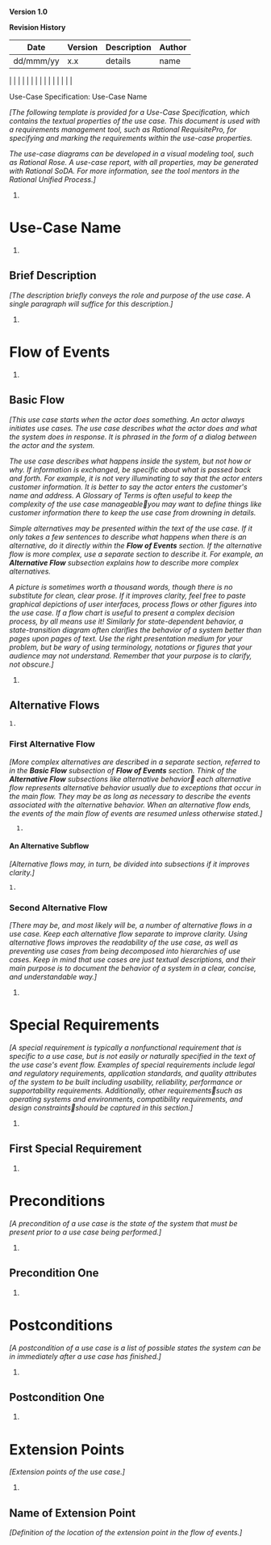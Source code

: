 **Version 1.0**

**Revision History**

| **Date** | **Version** | **Description** | **Author** |
| --- | --- | --- | --- |
| dd/mmm/yy | x.x | details | name |
|
 |
 |
 |
 |
|
 |
 |
 |
 |
|
 |
 |
 |
 |

Use-Case Specification: Use-Case Name

_[The following template is provided for a Use-Case Specification, which contains the textual properties of the use case. This document is used with a requirements management tool, such as Rational RequisitePro, for specifying and marking the requirements within the use-case properties._

_The use-case diagrams can be developed in a visual modeling tool, such as Rational Rose. A use-case report, with all properties, may be generated with Rational SoDA. For more information, see the tool mentors in the Rational Unified Process.]_

1.
# Use-Case Name

  1.
## Brief Description

_[The description briefly conveys the role and purpose of the use case. A single paragraph will suffice for this description.]_

1.
# Flow of Events

  1.
## Basic Flow

_[This use case starts when the actor does something. An actor always initiates use cases. The use case describes what the actor does and what the system does in response. It is phrased in the form of a dialog between the actor and the system._

_The use case describes what happens inside the system, but not how or why. If information is exchanged, be specific about what is passed back and forth. For example, it is not very illuminating to say that the actor enters customer information. It is better to say the actor enters the customer&#39;s name and address. A Glossary of Terms is often useful to keep the complexity of the use case manageableyou may want to define things like customer information there to keep the use case from drowning in details._

_Simple alternatives may be presented within the text of the use case. If it only takes a few sentences to describe what happens when there is an alternative, do it directly within the **Flow of Events** section. If the alternative flow is more complex, use a separate section to describe it. For example, an **Alternative Flow** subsection explains how to describe more complex alternatives._

_A picture is sometimes worth a thousand words, though there is no substitute for clean, clear prose. If it improves clarity, feel free to paste graphical depictions of user interfaces, process flows or other figures into the use case. If a flow chart is useful to present a complex decision process, by all means use it! Similarly for state-dependent behavior, a state-transition diagram often clarifies the behavior of a system better than pages upon pages of text. Use the right presentation medium for your problem, but be wary of using terminology, notations or figures that your audience may not understand. Remember that your purpose is to clarify, not obscure.]_

  1.
## Alternative Flows

    1.
###  First Alternative Flow 

_[More complex alternatives are described in a separate section, referred to in the **Basic Flow** subsection of **Flow of Events** section. Think of the **Alternative Flow** subsections like alternative behavior each alternative flow represents alternative behavior usually due to exceptions that occur in the main flow. They may be as long as necessary to describe the events associated with the alternative behavior. When an alternative flow ends, the events of the main flow of events are resumed unless otherwise stated.]_

      1.
####  An Alternative Subflow 

_[Alternative flows may, in turn, be divided into subsections if it improves clarity.]_

    1.
###  Second Alternative Flow 

_[There may be, and most likely will be, a number of alternative flows in a use case. Keep each alternative flow separate to improve clarity. Using alternative flows improves the readability of the use case, as well as preventing use cases from being decomposed into hierarchies of use cases. Keep in mind that use cases are just textual descriptions, and their main purpose is to document the behavior of a system in a clear, concise, and understandable way.]_

1.
# Special Requirements

_[A special requirement is typically a nonfunctional requirement that is specific to a use case, but is not easily or naturally specified in the text of the use case&#39;s event flow. Examples of special requirements include legal and regulatory requirements, application standards, and quality attributes of the system to be built including usability, reliability, performance or supportability requirements. Additionally, other requirementssuch as operating systems and environments, compatibility requirements, and design constraintsshould be captured in this section.]_

  1.
##  First Special Requirement 

1.
# Preconditions

_[A precondition of a use case is the state of the system that must be present prior to a use case being performed.]_

  1.
##  Precondition One 
1.
# Postconditions

_[A postcondition of a use case is a list of possible states the system can be in immediately after a use case has finished.]_

  1.
##  Postcondition One 
1.
# Extension Points

_[Extension points of the use case.]_

  1.
## Name of Extension Point

_[Definition of the location of the extension point in the flow of events.]_
